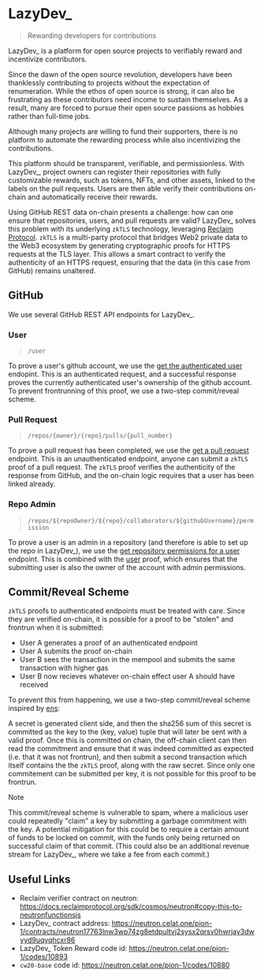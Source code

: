 # LazyDev_

> Rewarding developers for contributions

LazyDev_ is a platform for open source projects to verifiably reward and incentivize contributors.

Since the dawn of the open source revolution, developers have been thanklessly contributing to projects without the expectation of renumeration. While the ethos of open source is strong, it can also be frustrating as these contributors need income to sustain themselves. As a result, many are forced to pursue their open source passions as hobbies rather than full-time jobs.

Although many projects are willing to fund their supporters, there is no platform to automate the rewarding process while also incentivizing the contributions. 

This platform should be transparent, verifiable, and permissionless. With LazyDev_, project owners can register their repositories with fully customizable rewards, such as tokens, NFTs, and other assets, linked to the labels on the pull requests. Users are then able verify their contributions on-chain and automatically receive their rewards.  

Using GitHub REST data on-chain presents a challenge: how can one ensure that repositories, users, and pull requests are valid? LazyDev_ solves this problem with its underlying `zkTLS` technology, leveraging [Reclaim Protocol].
`zkTLS` is a multi-party protocol that bridges Web2 private data to the Web3 ecosystem by generating cryptographic proofs for HTTPS requests at the TLS layer. This allows a smart contract to verify the authenticity of an HTTPS request, ensuring that the data (in this case from GitHub) remains unaltered.

## GitHub

We use several GitHub REST API endpoints for LazyDev_.

### User

> `/user`

To prove a user's github account, we use the [get the authenticated user] endopint. This is an authenticated request, and a successful response proves the currently authenticated user's ownership of the github account. To prevent frontrunning of this proof, we use a two-step commit/reveal scheme.

### Pull Request

> `/repos/{owner}/{repo}/pulls/{pull_number}`

To prove a pull request has been completed, we use the [get a pull request] endpoint. This is an unauthenticated endpoint, anyone can submit a `zkTLS` proof of a pull request. The `zkTLS` proof verifies the authenticity of the response from GitHub, and the on-chain logic requires that a user has been linked already.

### Repo Admin

> `/repos/${repoOwner}/${repo}/collaborators/${githubUsername}/permission`

To prove a user is an admin in a repository (and therefore is able to set up the repo in LazyDev_), we use the [get repository permissions for a user] endpoint. This is combined with the [user](#user) proof, which ensures that the submitting user is also the owner of the account with admin permissions.

## Commit/Reveal Scheme

`zkTLS` proofs to authenticated endpoints must be treated with care. Since they are verified on-chain, it is possible for a proof to be "stolen" and frontrun when it is submitted:

- User A generates a proof of an authenticated endpoint
- User A submits the proof on-chain
- User B sees the transaction in the mempool and submits the same transaction with higher gas
- User B now recieves whatever on-chain effect user A should have received

To prevent this from happening, we use a two-step commit/reveal scheme inspired by [ens]:

A secret is generated client side, and then the sha256 sum of this secret is committed as the key to the (key, value) tuple that will later be sent with a valid proof. Once this is committed on chain, the off-chain client can then read the commitment and ensure that it was indeed committed as expected (i.e. that it was not frontrun), and then submit a second transaction which itself contains the the `zkTLS` proof, along with the raw secret. Since only one commitement can be submitted per key, it is not possible for this proof to be frontrun.

> [!NOTE]
> This commit/reveal scheme is vulnerable to spam, where a malicious user could repeatedly "claim" a key by submitting a garbage commitment with the key. A potential mitigation for this could be to require a certain amount of funds to be locked on commit, with the funds only being returned on successful claim of that commit. (This could also be an additional revenue stream for LazyDev_, where we take a fee from each commit.)

## Useful Links

- Reclaim verifier contract on neutron: <https://docs.reclaimprotocol.org/sdk/cosmos/neutron#copy-this-to-neutronfunctionsjs>
- LazyDev_ contract address: <https://neutron.celat.one/pion-1/contracts/neutron17763lnw3wp74zg8etdpultvj2sysx2qrsv0hwrjay3dwyyd9uqyqhcxr86>
- LazyDev_ Token Reward code id: <https://neutron.celat.one/pion-1/codes/10893>
- `cw20-base` code id: <https://neutron.celat.one/pion-1/codes/10880>

[get a pull request]: https://docs.github.com/en/rest/pulls/pulls?apiVersion=2022-11-28#get-a-pull-request
[reclaim protocol]: https://reclaimprotocol.org/
[get the authenticated user]: https://docs.github.com/en/rest/users/users?apiVersion=2022-11-28#get-the-authenticated-user
[commit/reveal scheme]: #commit-reveal-scheme
[ens]: https://support.ens.domains/en/articles/7900438-registration-steps
[get repository permissions for a user]: https://docs.github.com/en/rest/collaborators/collaborators?apiVersion=2022-11-28#get-repository-permissions-for-a-user
